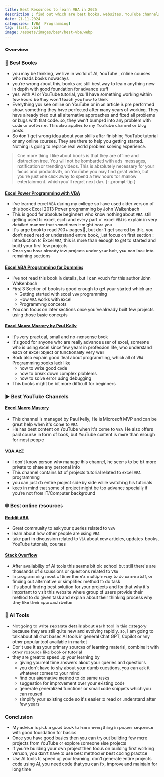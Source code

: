 ```yaml
---
title: Best Resources to learn VBA in 2025
description : find out which are best books, websites, YouTube channels to learn VBA in 2025
date: 21-11-2024
categories: [VBA, Programming]
tag: [list, vba]
image: /assets/images/best/best-vba.webp
---
```


### Overview

### 📘 Best Books
- you may be thinking, we live in world of AI, YouTube , online courses who reads books nowadays
- you're wrong about this, books are still best way to learn anything new in depth with good foundation for advance stuff
- yes, with AI or YouTube tutorial, you'll have something working within few hours be they won't teach you how to think
- Everything you see online on YouTube or in an article is pre performed show. something they have perfected after many years of working. They have already tried out all alternative approaches and fixed all problems or bugs with that code. so, they won't bumped into any problem with code or software. This also applies to my YouTube channel or blog posts. 
- So don't get wrong idea about your skills after finishing YouTube tutorial or any online courses. They are there to help you getting started. Nothing is going to replace real world problem solving experience. 

> One more thing I like about books is that they are offline and distraction free. You will not be bombarded with ads, messages, notification or trending videos. This is absolutely necessary for your focus and productivity, on YouTube you may find great video, but you're just one click away to spend a few hours for shallow entertainment. which you'll regret next day.
{: .prompt-tip }

#### [Excel Power Programming with VBA](https://www.amazon.in/Excel-2019-Power-Programming-VBA/dp/1119514924)
- I've learned excel `VBA` during my college so have used older version of this book Excel 2013 Power programming by John Walkenbach
- This is good for absolute beginners who know nothing about `VBA`, still getting used to excel, each and every part of excel `VBA` is explain in very detailed manner that sometimes it might bore you 
- It's large book to read 700+ pages 🥵, but don't get scared by this, you don't need read or understand entire book, just focus on first section : introduction to Excel `VBA`, this is more than enough to get to started and build your first few projects
- Once you have already few projects under your belt, you can look into remaining sections

#### [Excel VBA Programming for Dummies](https://www.amazon.in/Excel-Programming-Dummies-John-Walkenbach/dp/1119077397)
- I've not read this book in details, but I can vouch for this author John Walkenbach
- First 3 Section of books is good enough to get your started which are
  - Getting started with excel `VBA` programming
  - How `VBA` works with excel
  - Programming concepts
- You can focus on later sections once you've already built few projects using those basic concepts

#### [Excel Macro Mastery by Paul Kelly](https://www.amazon.in/Excel-Macro-Mastery-Professional-Simple-ebook/dp/B00Q70JLUM)
- It's very practical, small and no-nonsense book
- It's good for anyone who are really advance user of excel, someone who is using excel since few years in profession life, who understand each of excel object  or functionality very well
- Book also explain good deal about programming, which all of `VBA` Programming books lack like
  - how to write good code
  - how to break down complex problems
  - how to solve error using debugging
- This books might be bit more difficult for beginners 


###  ▶️ Best YouTube Channels

#### [Excel Macro Mastery](https://www.youtube.com/@Excelmacromastery)
- This channel is managed by Paul Kelly, He is Microsoft MVP and can be great help when it's come to `VBA`
- He has best content on YouTube when it's come to `VBA`. He also offers paid course in form of book, but YouTube content is more than enough for most people

#### [VBA A2Z](https://www.youtube.com/@VBAA2Z)
- I don't know person who manage this channel, he seems to be bit more private to share any personal info
- This channel contains lot of projects tutorial related to excel `VBA` programming
- you can just do entire project side by side while watching his tutorials
- keep in mind that some of project might be too advance specially if you're not from IT/Computer background

### 🌐 Best online resources

#### [Reddit VBA](https://www.reddit.com/r/vba)
- Great community to ask your queries related to `VBA`
- learn about how other people are using `VBA`
- take part in discussion related to `VBA` about new articles, updates, books, YouTube tutorials, courses

#### [Stack Overflow](https://stackoverflow.com/)
- After availability of AI tools this seems bit old school but still there's are thousands of discussions or questions related to `VBA`  
- In programming most of time there's multiple way to do same stuff, or finding out alternative or simplified method to do task
- It's about finding best solution for your projects and for that why it's important to visit this website where group of users provide their method to do given task and explain about their thinking process why they like their approach better

### 🤖 AI Tools
- Not going to write separate details about each tool in this category because they are still quite new and evolving rapidly. so, I am going to talk about all chat based AI tools in general Chat GPT, Copilot or any other popular tool available in market
- Don't use it as your primary sources of learning material, combine it with other resource like book or tutorial
- they are great to speed up your learning by 
  -  giving you real time answers about your queries and questions 
  -  you don't have to shy about your dumb questions, you can ask it whatever comes to your mind
  -  find out alternative method to do same tasks
  -  suggestion for improvement over your existing code
  -  generate generalized functions or small code snippets which you can reused 
  -  simplify your existing code so it's easier to read or understand after few years

### Conclusion
- My advice is pick a good book to learn everything in proper sequence with good foundation for basics
- Once you have good basics then you can try out building few more projects from YouTube or explore someone else projects
- If you're building your own project then focus on building first working version, you don't have to use best method or best coding practice
- Use AI tools to speed up your learning, don't generate entire projects code using AI, you need code that you can fix, improve and maintain for long time
